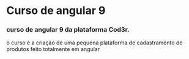 # Curso de angular 9
### curso de angular 9 da plataforma Cod3r.

o curso e a criação de uma pequena plataforma de cadastramento de produtos feito totalmente em angular
